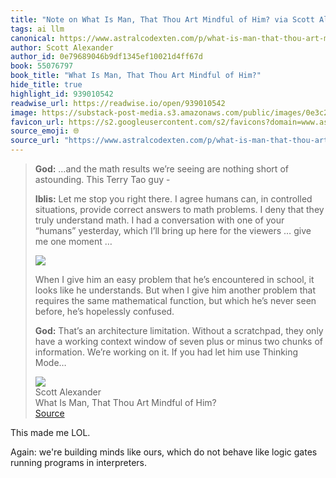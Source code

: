 ```yaml
---
title: "Note on What Is Man, That Thou Art Mindful of Him? via Scott Alexander"
tags: ai llm
canonical: https://www.astralcodexten.com/p/what-is-man-that-thou-art-mindful
author: Scott Alexander
author_id: 0e79689046b9df1345ef10021d4ff67d
book: 55076797
book_title: "What Is Man, That Thou Art Mindful of Him?"
hide_title: true
highlight_id: 939010542
readwise_url: https://readwise.io/open/939010542
image: https://substack-post-media.s3.amazonaws.com/public/images/0e3c2c1d-509c-43b6-a03f-f6041321c90e_1920x1219.jpeg
favicon_url: https://s2.googleusercontent.com/s2/favicons?domain=www.astralcodexten.com
source_emoji: 🌐
source_url: "https://www.astralcodexten.com/p/what-is-man-that-thou-art-mindful#:~:text=**God%3A**%20%E2%80%A6and%20the,use%20Thinking%20Mode%E2%80%A6"
---
```


> **God:** …and the math results we’re seeing are nothing short of astounding. This Terry Tao guy -
> 
> **Iblis:** Let me stop you right there. I agree humans can, in controlled situations, provide correct answers to math problems. I deny that they truly understand math. I had a conversation with one of your “humans” yesterday, which I’ll bring up here for the viewers … give me one moment …
> 
> [![](https://substackcdn.com/image/fetch/$s_!auAG!,w_1456,c_limit,f_auto,q_auto:good,fl_progressive:steep/https%3A%2F%2Fsubstack-post-media.s3.amazonaws.com%2Fpublic%2Fimages%2F4dd76999-3338-49c6-8d4d-e0da3e54e7a8_484x561.png)](https://substackcdn.com/image/fetch/$s_!auAG!,f_auto,q_auto:good,fl_progressive:steep/https%3A%2F%2Fsubstack-post-media.s3.amazonaws.com%2Fpublic%2Fimages%2F4dd76999-3338-49c6-8d4d-e0da3e54e7a8_484x561.png)
> 
> When I give him an easy problem that he’s encountered in school, it looks like he understands. But when I give him another problem that requires the same mathematical function, but which he’s never seen before, he’s hopelessly confused.
> 
> **God:** That’s an architecture limitation. Without a scratchpad, they only have a working context window of seven plus or minus two chunks of information. We’re working on it. If you had let him use Thinking Mode…
> <div class="quoteback-footer"><div class="quoteback-avatar"><img class="mini-favicon" src="https://s2.googleusercontent.com/s2/favicons?domain=www.astralcodexten.com"></div><div class="quoteback-metadata"><div class="metadata-inner"><span style="display:none">FROM:</span><div aria-label="Scott Alexander" class="quoteback-author"> Scott Alexander</div><div aria-label="What Is Man, That Thou Art Mindful of Him?" class="quoteback-title"> What Is Man, That Thou Art Mindful of Him?</div></div></div><div class="quoteback-backlink"><a target="_blank" aria-label="go to the full text of this quotation" rel="noopener" href="https://www.astralcodexten.com/p/what-is-man-that-thou-art-mindful#:~:text=**God%3A**%20%E2%80%A6and%20the,use%20Thinking%20Mode%E2%80%A6" class="quoteback-arrow"> Source</a></div></div>

This made me LOL.

Again: we're building minds like ours, which do not behave like logic gates running programs in interpreters.